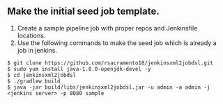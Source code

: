 ## Make the initial seed job template.

1. Create a sample pipeline job with proper repos and Jenkinsfile locations.
2. Use the following commands to make the seed job which is already a job in jenkins. 

```shell
$ git clone https://github.com/rsacramento18/jenkinsxml2jobdsl.git
$ sudo yum install java-1.8.0-openjdk-devel -y 
$ cd jenkinsxml2jobdsl
$ ./gradlew build
$ java -jar build/libs/jenkinsxml2jobdsl.jar -u admin -a admin -j <jenkins server> -p 8080 sample
